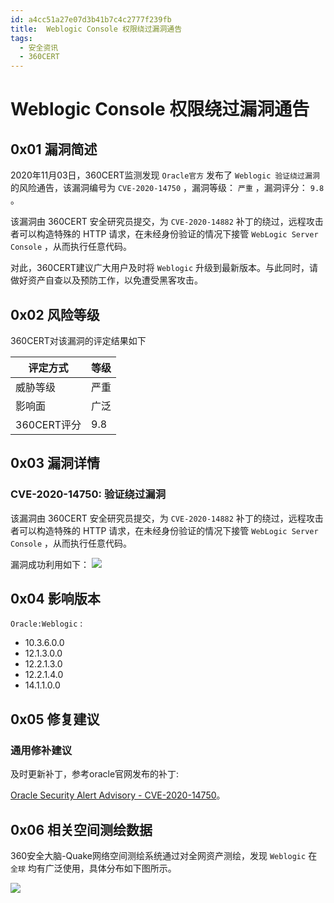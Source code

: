 ```yaml
---
id: a4cc51a27e07d3b41b7c4c2777f239fb
title:  Weblogic Console 权限绕过漏洞通告
tags: 
  - 安全资讯
  - 360CERT
---
```


#  Weblogic Console 权限绕过漏洞通告

0x01 漏洞简述
---------


2020年11月03日，360CERT监测发现 `Oracle官方` 发布了 `Weblogic 验证绕过漏洞` 的风险通告，该漏洞编号为 `CVE-2020-14750` ，漏洞等级： `严重` ，漏洞评分： `9.8` 。


该漏洞由 360CERT 安全研究员提交，为 `CVE-2020-14882` 补丁的绕过，远程攻击者可以构造特殊的 HTTP 请求，在未经身份验证的情况下接管 `WebLogic Server Console` ，从而执行任意代码。


对此，360CERT建议广大用户及时将 `Weblogic` 升级到最新版本。与此同时，请做好资产自查以及预防工作，以免遭受黑客攻击。


0x02 风险等级
---------


360CERT对该漏洞的评定结果如下




| 评定方式 | 等级 |
| --- | --- |
| 威胁等级 | 严重 |
| 影响面 | 广泛 |
| 360CERT评分 | 9.8 |


0x03 漏洞详情
---------


### CVE-2020-14750: 验证绕过漏洞


该漏洞由 360CERT 安全研究员提交，为 `CVE-2020-14882` 补丁的绕过，远程攻击者可以构造特殊的 HTTP 请求，在未经身份验证的情况下接管 `WebLogic Server Console` ，从而执行任意代码。


漏洞成功利用如下：
![](https://p403.ssl.qhimgs4.com/t01bf44096f1453d721.jpeg)


0x04 影响版本
---------


 `Oracle:Weblogic` : 


* 10.3.6.0.0
* 12.1.3.0.0
* 12.2.1.3.0
* 12.2.1.4.0
* 14.1.1.0.0


0x05 修复建议
---------


### 通用修补建议


及时更新补丁，参考oracle官网发布的补丁:


[Oracle Security Alert Advisory - CVE-2020-14750](https://www.oracle.com/security-alerts/alert-cve-2020-14750.html)。


0x06 相关空间测绘数据
-------------


360安全大脑-Quake网络空间测绘系统通过对全网资产测绘，发现 `Weblogic` 在 `全球` 均有广泛使用，具体分布如下图所示。


![](https://p403.ssl.qhimgs4.com/t013760e05bfbbc1bee.png)


